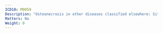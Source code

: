 ```yaml
---
ICD10: M9059
Description: "Osteonecrosis in other diseases classified elsewhere: Site unspecified"
Matters: No
Weight: 0
---
```


